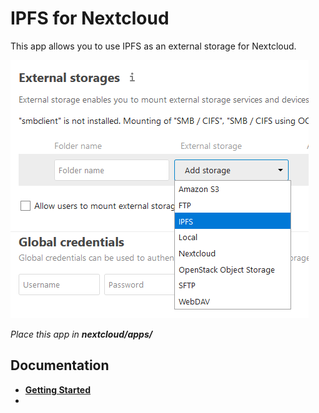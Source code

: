 # IPFS for Nextcloud

This app allows you to use IPFS as an external storage for Nextcloud.

![Screenshot](./doc/img/Screen01.png)

_Place this app in **nextcloud/apps/**_

## Documentation
- **[Getting Started](./doc/README.md)**
- 

